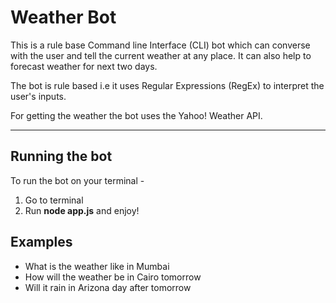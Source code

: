 Weather Bot
===========

This is a rule base Command line Interface (CLI) bot which can converse with the user and tell the current weather at any place. It can also help to forecast weather for next two days.

The bot is rule based i.e it uses Regular Expressions (RegEx) to interpret the user's inputs.

For getting the weather the bot uses the Yahoo! Weather API.

- - - -

Running the bot
---------------

To run the bot on your terminal - 

 1. Go to terminal
 2. Run **node app.js** and enjoy!


Examples
--------

 * What is the weather like in Mumbai
 * How will the weather be in Cairo tomorrow
 * Will it rain in Arizona day after tomorrow


